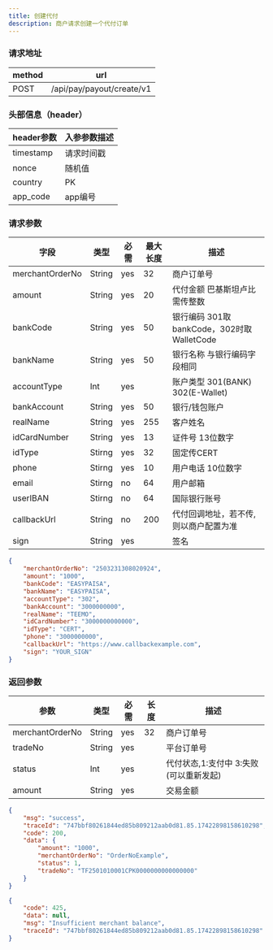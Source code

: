 ```yaml
---
title: 创建代付
description: 商户请求创建一个代付订单
---
```


### 请求地址

| method | url                       |
| ------ | ------------------------- |
| POST   | /api/pay/payout/create/v1 |

### 头部信息（header）

| header参数                  | 入参参数描述 |
|---------------------------|--------|
| timestamp                 | 请求时间戳  |
| nonce                     | 随机值    |
| country                   | PK |
| app_code                  | app编号  |

### 请求参数

| 字段              | 类型   | 必需  | 最大长度 | 描述                              |
|-----------------| ------ |-----|------|---------------------------------|
| merchantOrderNo | String | yes | 32   | 商户订单号                           |
| amount          | String | yes | 20   | 代付金额 巴基斯坦卢比 需传整数                |
| bankCode        | String | yes | 50   | 银行编码  301取bankCode，302时取WalletCode |
| bankName        | String | yes | 50   | 银行名称 与银行编码字段相同                  |
| accountType     | Int    | yes |      | 账户类型 301(BANK) 302(E-Wallet)    |
| bankAccount     | String | yes | 50  | 银行/钱包账户                         |
| realName        | String | yes | 255  | 客户姓名                            |
| idCardNumber    | String | yes | 13   | 证件号   13位数字                     |
| idType          | Stirng | yes | 32   | 固定传CERT                         |
| phone           | Stirng | yes | 10   | 用户电话  10位数字                     |
| email           | Stirng | no  | 64   | 用户邮箱                            |
| userIBAN        | Stirng | no  | 64   | 国际银行账号                          |
| callbackUrl     | String | no  | 200  | 代付回调地址，若不传, 则以商户配置为准            |
| sign            | String | yes |      | 签名                              |

```json title=请求示例
{
    "merchantOrderNo": "2503231308020924",
    "amount": "1000",
    "bankCode": "EASYPAISA",
    "bankName": "EASYPAISA",
    "accountType": "302",
    "bankAccount": "3000000000",
    "realName": "TEEMO",
    "idCardNumber": "3000000000000",
    "idType": "CERT",
    "phone": "3000000000",
    "callbackUrl": "https://www.callbackexample.com",
    "sign": "YOUR_SIGN"
}
```

### 返回参数

| 参数            | 类型   | 必需 | 长度 | 描述                          |
| --------------- | ------ | ---- | ---- | ----------------------------- |
| merchantOrderNo | String | yes  | 32   | 商户订单号                    |
| tradeNo         | String | yes  |      | 平台订单号                    |
| status          | Int | yes  |      | 代付状态,1:支付中 3:失败(可以重新发起) |
| amount          | String | yes  |      | 交易金额                      |

```json title=成功示例
{
    "msg": "success",
    "traceId": "747bbf80261844ed85b809212aab0d81.85.17422898158610298",
    "code": 200,
    "data": {
        "amount": "1000",
        "merchantOrderNo": "OrderNoExample",
        "status": 1,
        "tradeNo": "TF2501010001CPK0000000000000000"
    }
}
```

```json title=失败示例
{
    "code": 425,
    "data": null,
    "msg": "Insufficient merchant balance",
    "traceId": "747bbf80261844ed85b809212aab0d81.85.17422898158610298"
}
```
